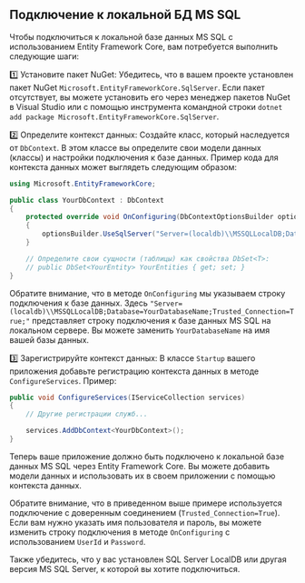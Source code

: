 ## Подключение к локальной БД MS SQL ##

Чтобы подключиться к локальной базе данных MS SQL с использованием Entity Framework Core, вам потребуется выполнить следующие шаги:

1️⃣ Установите пакет NuGet:
Убедитесь, что в вашем проекте установлен пакет NuGet `Microsoft.EntityFrameworkCore.SqlServer`. Если пакет отсутствует, вы можете установить его через менеджер пакетов NuGet в Visual Studio или с помощью инструмента командной строки `dotnet add package Microsoft.EntityFrameworkCore.SqlServer`.

2️⃣ Определите контекст данных:
Создайте класс, который наследуется от `DbContext`. В этом классе вы определите свои модели данных (классы) и настройки подключения к базе данных. Пример кода для контекста данных может выглядеть следующим образом:

```csharp
using Microsoft.EntityFrameworkCore;

public class YourDbContext : DbContext
{
    protected override void OnConfiguring(DbContextOptionsBuilder optionsBuilder)
    {
        optionsBuilder.UseSqlServer("Server=(localdb)\\MSSQLLocalDB;Database=YourDatabaseName;Trusted_Connection=True;");
    }

    // Определите свои сущности (таблицы) как свойства DbSet<T>:
    // public DbSet<YourEntity> YourEntities { get; set; }
}
```

Обратите внимание, что в методе `OnConfiguring` мы указываем строку подключения к базе данных. Здесь `"Server=(localdb)\\MSSQLLocalDB;Database=YourDatabaseName;Trusted_Connection=True;"` представляет строку подключения к базе данных MS SQL на локальном сервере. Вы можете заменить `YourDatabaseName` на имя вашей базы данных.

3️⃣ Зарегистрируйте контекст данных:
В классе `Startup` вашего приложения добавьте регистрацию контекста данных в методе `ConfigureServices`. Пример:

```csharp
public void ConfigureServices(IServiceCollection services)
{
    // Другие регистрации служб...

    services.AddDbContext<YourDbContext>();
}
```

Теперь ваше приложение должно быть подключено к локальной базе данных MS SQL через Entity Framework Core. Вы можете добавить модели данных и использовать их в своем приложении с помощью контекста данных.

Обратите внимание, что в приведенном выше примере используется подключение с доверенным соединением (`Trusted_Connection=True`). Если вам нужно указать имя пользователя и пароль, вы можете изменить строку подключения в методе `OnConfiguring` с использованием `UserId` и `Password`.

Также убедитесь, что у вас установлен SQL Server LocalDB или другая версия MS SQL Server, к которой вы хотите подключиться.
